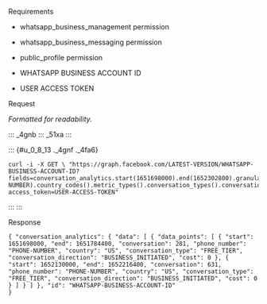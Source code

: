 <div>

Requirements

-   whatsapp_business_management permission

-   whatsapp_business_messaging permission

-   public_profile permission

-   WHATSAPP BUSINESS ACCOUNT ID

-   USER ACCESS TOKEN

Request

*Formatted for readability.*

::: _4gnb
::: _51xa
:::

::: {#u_0_8_13 ._4gnf ._4fa6}
``` {.prettyprint .lang-sh .prettyprinted}
curl -i -X GET \ "https://graph.facebook.com/LATEST-VERSION/WHATSAPP-BUSINESS-ACCOUNT-ID?fields=conversation_analytics.start(1651698000).end(1652302800).granularity(DAILY).phone_numbers(PHONE-NUMBER).country_codes().metric_types().conversation_types().conversation_directions().dimensions(CONVERSATION_DIRECTIONCONVERSATION_TYPECOUNTRYPHONE)&
access_token=USER-ACCESS-TOKEN"
```
:::
:::

Response

``` {._5s-8 .prettyprint .lang-code .prettyprinted}
{ "conversation_analytics": { "data": [ { "data_points": [ { "start": 1651698000, "end": 1651784400, "conversation": 281, "phone_number": "PHONE-NUMBER", "country": "US", "conversation_type": "FREE_TIER", "conversation_direction": "BUSINESS_INITIATED", "cost": 0 }, { "start": 1652130000, "end": 1652216400, "conversation": 631, "phone_number": "PHONE-NUMBER", "country": "US", "conversation_type": "FREE_TIER", "conversation_direction": "BUSINESS_INITIATED", "cost": 0 } ] } ] }, "id": "WHATSAPP-BUSINESS-ACCOUNT-ID"
}
```

</div>
